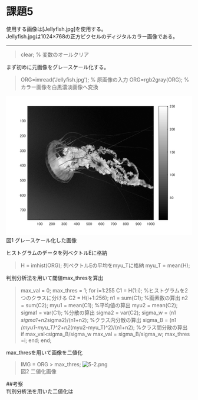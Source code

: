# 課題5

使用する画像は[Jellyfish.jpg]を使用する。  
Jellyfish.jpgは1024×768の正方ピクセルのディジタルカラー画像である。　　

---  
> clear; % 変数のオールクリア  

まず初めに元画像をグレースケール化する。  
> ORG=imread('Jellyfish.jpg'); % 原画像の入力
> ORG=rgb2gray(ORG); % カラー画像を白黒濃淡画像へ変換

![5-1.png](https://github.com/noritama101/MATLAB-Image-Processing-Technology/blob/master/%E8%AA%B2%E9%A1%8C/Images/5/5-1.png)  
図1 グレースケール化した画像  

ヒストグラムのデータを列ベクトルEに格納
> H = imhist(ORG);
列ベクトルEの平均をmyu_Tに格納
> myu_T = mean(H);

判別分析法を用いて閾値max_thresを算出
> max_val = 0;
> max_thres = 1;
> for i=1:255
> C1 = H(1:i); %ヒストグラムを2つのクラスに分ける
> C2 = H(i+1:256);
> n1 = sum(C1); %画素数の算出
> n2 = sum(C2);
> myu1 = mean(C1); %平均値の算出
> myu2 = mean(C2);
> sigma1 = var(C1); %分散の算出
> sigma2 = var(C2);
> sigma_w = (n1 *sigma1+n2*sigma2)/(n1+n2); %クラス内分散の算出
> sigma_B = (n1 *(myu1-myu_T)^2+n2*(myu2-myu_T)^2)/(n1+n2); %クラス間分散の算出
> if max_val<sigma_B/sigma_w
> max_val = sigma_B/sigma_w;
> max_thres =i;
> end;
> end;

max_thresを用いて画像を二値化
> IMG = ORG > max_thres;
![5-2.png](https://github.com/noritama101/MATLAB-Image-Processing-Technology/blob/master/%E8%AA%B2%E9%A1%8C/Images/5/5-2.pngng)  
図2 二値化画像

##考察  
判別分析法を用いた二値化は

